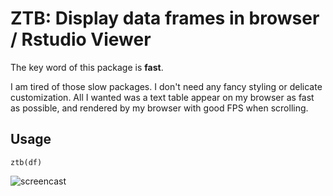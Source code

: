ZTB: Display data frames in browser / Rstudio Viewer
====================================================

The key word of this package is **fast**.

I am tired of those slow packages. I don't need any fancy styling or delicate
customization.  All I wanted was a text table appear on my browser as fast as
possible, and rendered by my browser with good FPS when scrolling.

Usage
-----

    ztb(df)

![screencast](https://github.com/w9/w9.github.io/blob/master/ztb-screencast.gif)
